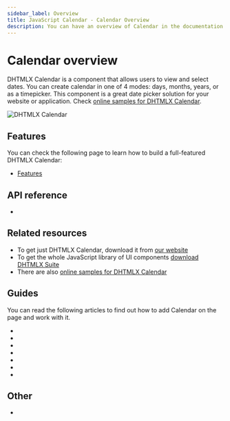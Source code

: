 ```yaml
---
sidebar_label: Overview
title: JavaScript Calendar - Calendar Overview
description: You can have an overview of Calendar in the documentation of the DHTMLX JavaScript UI library. Browse developer guides and API reference, try out code examples and live demos, and download a free 30-day evaluation version of DHTMLX Suite 7.
---
```


# Calendar overview

DHTMLX Calendar is a component that allows users to view and select dates. You can create calendar in one of 4 modes: days, months, years, or as a timepicker. This component is a great date picker solution for your website or application. Check [online samples for DHTMLX Calendar](https://snippet.dhtmlx.com/all?tag=calendar).  

![DHTMLX Calendar](../assets/calendar/calendar_front.png)

## Features

You can check the following page to learn how to build a full-featured DHTMLX Calendar:

- [Features](calendar/features.md)

## API reference

- [](api/api_overview.md)

## Related resources

- To get just DHTMLX Calendar, download it from [our website](https://dhtmlx.com/docs/products/dhtmlxCalendar/download.shtml)
- To get the whole JavaScript library of UI components [download DHTMLX Suite](https://dhtmlx.com/docs/products/dhtmlxSuite/download.shtml)
- There are also [online samples for DHTMLX Calendar](https://snippet.dhtmlx.com/all?tag=calendar)  
  
## Guides

You can read the following articles to find out how to add Calendar on the page and work with it.

- [](how_to_start.md)
- [](configuring.md)
- [](localizing_calendar.md)  
- [](operating_calendar.md)
- [](datepicker.md)
- [](customization.md)
- [](handling_events.md)  

## Other

- [](../migration.md)
